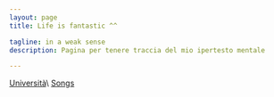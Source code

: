 ```yaml
---
layout: page
title: Life is fantastic ^^

tagline: in a weak sense 
description: Pagina per tenere traccia del mio ipertesto mentale

---
```


[Università](pages/university.html)\\
[Songs](pages/music.html)